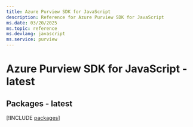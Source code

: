 ```yaml
---
title: Azure Purview SDK for JavaScript
description: Reference for Azure Purview SDK for JavaScript
ms.date: 03/20/2025
ms.topic: reference
ms.devlang: javascript
ms.service: purview
---
```

# Azure Purview SDK for JavaScript - latest
## Packages - latest
[!INCLUDE [packages](purview-index.md)]